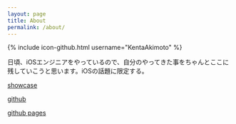 ```yaml
---
layout: page
title: About
permalink: /about/
---
```


{% include icon-github.html username="KentaAkimoto" %}

日頃、iOSエンジニアをやっているので、自分のやってきた事をちゃんとここに残していこうと思います。iOSの話題に限定する。

[showcase](https://sites.google.com/site/myappshowcase/)

[github](https://github.com/KentaAkimoto)

[github pages](https://github.com/KentaAkimoto/KentaAkimoto.github.io)


